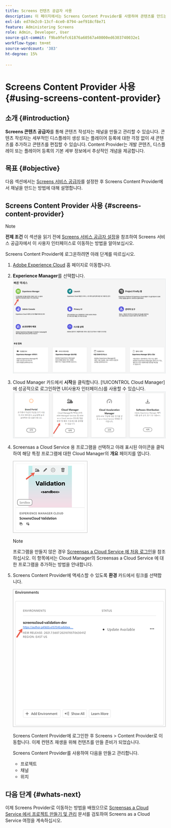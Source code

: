 ```yaml
---
title: Screens 컨텐츠 공급자 사용
description: 이 페이지에서는 Screens Content Provider를 사용하여 콘텐츠를 만드는 방법을 설명합니다.
exl-id: ed7de2c0-13cf-4ce0-8794-aef918cf8e71
feature: Administering Screens
role: Admin, Developer, User
source-git-commit: f9ba9fefc61876a60567a40000ed6303740032e1
workflow-type: tm+mt
source-wordcount: '383'
ht-degree: 15%

---
```


# Screens Content Provider 사용 {#using-screens-content-provider}

## 소개 {#introduction}

**Screens 콘텐츠 공급자**&#x200B;를 통해 콘텐츠 작성자는 채널을 만들고 관리할 수 있습니다. 콘텐츠 작성자는 세부적인 디스플레이 생성 또는 플레이어 등록에 대한 걱정 없이 새 콘텐츠를 추가하고 콘텐츠를 편집할 수 있습니다. Content Provider는 개발 콘텐츠, 디스플레이 또는 플레이어 등록의 기본 세부 정보에서 추상적인 개념을 제공합니다.

## 목표 {#objective}

다음 섹션에서는 [Screens 서비스 공급자](https://experienceleague.adobe.com/docs/experience-manager-cloud-service/content/screens-as-cloud-service/configure-screens-cloud/using-screens-content-provider.html?lang=ko-KR)를 설정한 후 Screens Content Provider에서 채널을 만드는 방법에 대해 설명합니다.

## Screens Content Provider 사용 {#screens-content-provider}

>[!NOTE]
>**전제 조건**
>이 섹션을 읽기 전에 [Screens 서비스 공급자 설정](https://experienceleague.adobe.com/docs/experience-manager-cloud-service/content/screens-as-cloud-service/configure-screens-cloud/navigating-to-screens-services-provider.html)을 참조하여 Screens 서비스 공급자에서 이 사용자 인터페이스로 이동하는 방법을 알아보십시오.

Screens Content Provider에 로그온하려면 아래 단계를 따르십시오.

1. [Adobe Experience Cloud](https://experience.adobe.com) 홈 페이지로 이동합니다.

1. **Experience Manager**를 선택합니다.
   ![Experience Manager 영역에 빠르게 액세스할 수 있는 랜딩 페이지](/help/implementing/cloud-manager/getting-access-to-aem-in-cloud/assets/landing-page1.png)

1. Cloud Manager 카드에서 **시작**&#x200B;을 클릭합니다. [!UICONTROL Cloud Manager]에 성공적으로 로그인하면 UI(사용자 인터페이스)를 사용할 수 있습니다.
   ![Cloud Manager의 네 가지 영역(Brand Portal, Cloud Manager, Cloud Acceleration Manager 및 소프트웨어 배포)에 각각 고유한 Launch 단추가 표시됩니다.](/help/implementing/cloud-manager/getting-access-to-aem-in-cloud/assets/landing-page2.png)

1. Screensas a Cloud Service 용 프로그램을 선택하고 아래 표시된 아이콘을 클릭하여 해당 특정 프로그램에 대한 Cloud Manager의 **개요** 페이지를 엽니다.

   ![도구 모음의 맨 왼쪽에 Cloud Manager 개요 페이지의 아이콘이 표시됩니다.](/help/screens-cloud/assets/configure/screens-cp-1.png)

   >[!NOTE]
   >프로그램을 만들지 않은 경우 [Screensas a Cloud Service 에 처음 로그인](https://experienceleague.adobe.com/docs/experience-manager-cloud-service/content/screens-as-cloud-service/onboarding-screens-cloud/first-time-login-screens-cloud.html)을 참조하십시오. 이 항목에서는 Cloud Manager의 Screensas a Cloud Service 에 대한 프로그램을 추가하는 방법을 안내합니다.

1. Screens Content Provider에 액세스할 수 있도록 **환경** 카드에서 링크를 선택합니다.

   ![Screens Content Provider에 액세스할 수 있는 환경 카드에서 강조 표시된 링크](/help/screens-cloud/assets/configure/screens-cp-2.png)

   Screens Content Provider에 로그인한 후 Screens > Content Provider로 이동합니다. 이제 컨텐츠 재생을 위해 컨텐츠를 만들 준비가 되었습니다.

   Screens Content Provider를 사용하여 다음을 만들고 관리합니다.

   * 프로젝트
   * 채널
   * 위치

## 다음 단계 {#whats-next}

이제 Screens Provider로 이동하는 방법을 배웠으므로 [Screensas a Cloud Service 에서 프로젝트 만들기 및 관리](https://experienceleague.adobe.com/docs/experience-manager-cloud-service/content/screens-as-cloud-service/create-content/creating-projects-screens-cloud.html) 문서를 검토하여 Screens as a Cloud Service 여정을 계속하십시오.
